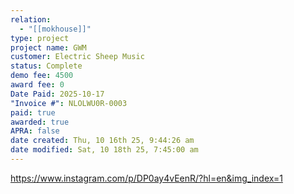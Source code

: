 ```yaml
---
relation:
  - "[[mokhouse]]"
type: project
project name: GWM
customer: Electric Sheep Music
status: Complete
demo fee: 4500
award fee: 0
Date Paid: 2025-10-17
"Invoice #": NLOLWU0R-0003
paid: true
awarded: true
APRA: false
date created: Thu, 10 16th 25, 9:44:26 am
date modified: Sat, 10 18th 25, 7:45:00 am
---
```

https://www.instagram.com/p/DP0ay4vEenR/?hl=en&img_index=1